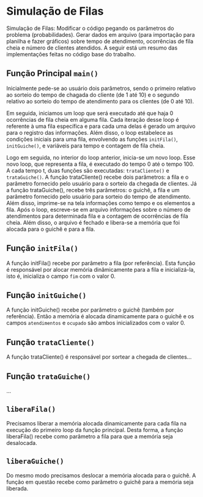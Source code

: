 # Simulação de Filas

Simulação de Filas: Modificar o código pegando os parâmetros do problema (probabilidades). Gerar dados em arquivo (para importação para planilha e fazer gráficos) sobre tempo de atendimento, ocorrências de fila cheia e número de clientes atendidos. A seguir está um resumo das implementações feitas no código base do trabalho.

## Função Principal `main()`

Inicialmente pede-se ao usuário dois parâmetros, sendo o primeiro relativo ao sorteio do tempo de chagada do cliente (de 1 até 10) e o segundo relativo ao sorteio do tempo de atendimento para os clientes (de 0 até 10).

Em seguida, iniciamos um loop que será executado até que haja 0 ocorrências de fila cheia em alguma fila. Cada iteração desse loop é referente à uma fila específica e para cada uma delas é gerado um arquivo para o registro das informações. Além disso, o loop estabelece as condições iniciais para uma fila, envolvendo as funções `initFila()`, `initGuiche()`, e variáveis para tempo e contagem de fila cheia.

Logo em seguida, no interior do loop anterior, inicia-se um novo loop. Esse novo loop, que representa a fila, é executado do tempo 0 até o tempo 100. A cada tempo t, duas funções são executadas: `trataCliente()` e `trataGuiche()`. A função trataCliente() recebe dois parâmetros: a fila e o parâmetro fornecido pelo usuário para o sorteio da chegada de clientes. Já a função trataGuiche(), recebe três parâmetros: o guichê, a fila e um parâmetro fornecido pelo usuário para sorteio do tempo de atendimento. Além disso, imprime-se na tela informações como tempo e os elementos a fila. Após o loop, escreve-se em arquivo informações sobre o número de atendimentos para determinada fila e a contagem de ocorrências de fila cheia. Além disso, o arquivo é fechado e libera-se a memória que foi alocada para o guichê e para a fila.

## Função `initFila()`

A função initFila() recebe por parâmetro a fila (por referência). Esta função é responsável por alocar memória dinâmicamente para a fila e inicializá-la, isto é, inicializa o campo `fim` com o valor 0.

## Função `initGuiche()`

A função initGuiche() recebe por parâmetro o guichê (também por referência). Então a memória é alocada dinamicamente para o guichê e os campos `atendimentos` e `ocupado` são ambos inicializados com o valor 0.

## Função `trataCliente()`

A função trataCliente() é responsável por sortear a chegada de clientes...

## Função `trataGuiche()`

...

## `liberaFila()`

Precisamos liberar a memória alocada dinamicamente para cada fila na execução do primeiro loop da função principal. Desta forma, a função liberaFila() recebe como parâmetro a fila para que a memória seja desalocada.

## `liberaGuiche()`

Do mesmo modo precisamos deslocar a memória alocada para o guichê. A função em questão recebe como parâmetro o guichê para a memória seja liberada.
